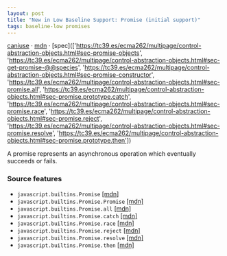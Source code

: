 ```yaml
---
layout: post
title: "New in Low Baseline Support: Promise (initial support)"
tags: baseline-low promises
---
```


[caniuse](https://caniuse.com/?search=promise) · [mdn](https://developer.mozilla.org/en-US/search?q=Promise (initial support)) · [spec](['https://tc39.es/ecma262/multipage/control-abstraction-objects.html#sec-promise-objects', 'https://tc39.es/ecma262/multipage/control-abstraction-objects.html#sec-get-promise-@@species', 'https://tc39.es/ecma262/multipage/control-abstraction-objects.html#sec-promise-constructor', 'https://tc39.es/ecma262/multipage/control-abstraction-objects.html#sec-promise.all', 'https://tc39.es/ecma262/multipage/control-abstraction-objects.html#sec-promise.prototype.catch', 'https://tc39.es/ecma262/multipage/control-abstraction-objects.html#sec-promise.race', 'https://tc39.es/ecma262/multipage/control-abstraction-objects.html#sec-promise.reject', 'https://tc39.es/ecma262/multipage/control-abstraction-objects.html#sec-promise.resolve', 'https://tc39.es/ecma262/multipage/control-abstraction-objects.html#sec-promise.prototype.then'])

A promise represents an asynchronous operation which eventually succeeds or fails.

### Source features

- ``javascript.builtins.Promise`` [[mdn]](https://developer.mozilla.org/en-US/search?q=javascript.builtins.Promise)
- ``javascript.builtins.Promise.Promise`` [[mdn]](https://developer.mozilla.org/en-US/search?q=javascript.builtins.Promise.Promise)
- ``javascript.builtins.Promise.all`` [[mdn]](https://developer.mozilla.org/en-US/search?q=javascript.builtins.Promise.all)
- ``javascript.builtins.Promise.catch`` [[mdn]](https://developer.mozilla.org/en-US/search?q=javascript.builtins.Promise.catch)
- ``javascript.builtins.Promise.race`` [[mdn]](https://developer.mozilla.org/en-US/search?q=javascript.builtins.Promise.race)
- ``javascript.builtins.Promise.reject`` [[mdn]](https://developer.mozilla.org/en-US/search?q=javascript.builtins.Promise.reject)
- ``javascript.builtins.Promise.resolve`` [[mdn]](https://developer.mozilla.org/en-US/search?q=javascript.builtins.Promise.resolve)
- ``javascript.builtins.Promise.then`` [[mdn]](https://developer.mozilla.org/en-US/search?q=javascript.builtins.Promise.then)
